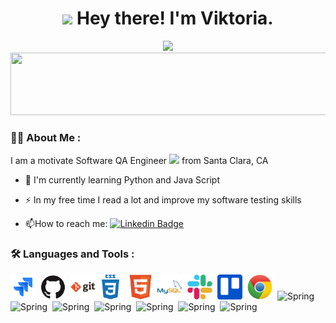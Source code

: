 <h1 align="center">
<img src="https://media.giphy.com/media/hvRJCLFzcasrR4ia7z/giphy.gif" width="30px"/>
  Hey there! I'm Viktoria.
</h1>

<div id="header" align="center">
  <img src="https://media.giphy.com/media/ZCes4khR2025X0rOLY/giphy.gif" width="300"/>
</div>

<div align="center">
  <img src="https://media.giphy.com/media/QpVUMRUJGokfqXyfa1/giphy.gif" width="1010" height="100"/>
</div>

### :woman_technologist: About Me :
I am a motivate Software QA Engineer <img src="https://media.giphy.com/media/WUlplcMpOCEmTGBtBW/giphy.gif" width="30"> from Santa Clara, CA
- :apple: I'm currently learning Python and Java Script

- :zap: In my free time I read a lot and improve my software testing skills

- :mailbox:How to reach me: [![Linkedin Badge](https://img.shields.io/badge/LinkedIn-blue?style=for-the-badge&logo=linkedin&logoColor=white)](https://www.linkedin.com/in/voloshina-viktoria/)

### :hammer_and_wrench: Languages and Tools :

<div>
  <img src="https://github.com/devicons/devicon/blob/master/icons/jira/jira-original.svg" title="Jira" alt="Jira" width="40" height="40"/>&nbsp;
  <img src="https://github.com/devicons/devicon/blob/master/icons/github/github-original.svg" title="GitHub" alt="Spring" width="40" height="40"/>&nbsp;
  <img src="https://github.com/devicons/devicon/blob/master/icons/git/git-original-wordmark.svg" title="Git" **alt="Git" width="40" height="40"/>
  <img src="https://github.com/devicons/devicon/blob/master/icons/css3/css3-plain-wordmark.svg"  title="CSS3" alt="CSS" width="40" height="40"/>&nbsp;
  <img src="https://github.com/devicons/devicon/blob/master/icons/html5/html5-original.svg" title="HTML5" alt="HTML" width="40" height="40"/>&nbsp;
  <img src="https://github.com/devicons/devicon/blob/master/icons/mysql/mysql-original-wordmark.svg" title="MySQL"  alt="MySQL" width="40" height="40"/>&nbsp;
  <img src="https://github.com/devicons/devicon/blob/master/icons/slack/slack-original.svg" title="Slack" alt="Spring" width="40" height="40"/>&nbsp;
  <img src="https://github.com/devicons/devicon/blob/master/icons/trello/trello-plain.svg" title="Trello" alt="Spring" width="40" height="40"/>&nbsp;
  <img src="https://github.com/devicons/devicon/blob/master/icons/chrome/chrome-original.svg" title="Chrome" alt="Spring" width="40" height="40"/>&nbsp;
  <img src="https://www.pngrepo.com/png/354202/512/postman-icon.png" title="Postman" alt="Spring" width="40" height="40"/>&nbsp;
</div>
<div>
  <img src="https://simpleicons.org/icons/json.svg" title="JSON" alt="Spring" width="40" height="40"/>&nbsp;
  <img src="https://simpleicons.org/icons/javascript.svg" title="JS" alt="Spring" width="40" height="40"/>&nbsp;
  <img src="https://www.svgrepo.com/show/374016/python.svg" title="Python" alt="Spring" width="40" height="40"/>&nbsp;
  <img src="https://www.pngrepo.com/png/374111/512/swagger.png" title="Swagger" alt="Spring" width="40" height="40"/>&nbsp;
  <img src="https://www.selenium.dev/images/logos/ide.svg" title="Selenium IDE" alt="Spring" width="40" height="40"/>&nbsp;
  <img src="https://simpleicons.org/icons/nodedotjs.svg" title="Node.js" alt="Spring" width="40" height="40"/>&nbsp;
 
</div>

    
